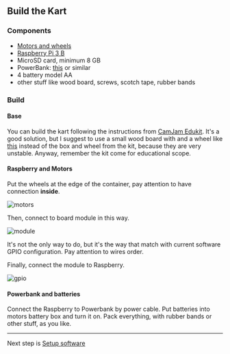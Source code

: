 ## Build the Kart

### Components

- [Motors and wheels](https://thepihut.com/products/camjam-edukit-3-robotics)
- [Raspberry Pi 3 B](https://www.raspberrypi.org/products/raspberry-pi-3-model-b/)
- MicroSD card, minimum 8 GB
- PowerBank: [this](https://www.amazon.it/gp/product/B01AUNIBJI) or similar
- 4 battery model AA
- other stuff like wood board, screws, scotch tape, rubber bands

### Build

#### Base
You can build the kart following the instructions from [CamJam Edukit](https://thepihut.com/products/camjam-edukit-3-robotics).
It's a good solution, but I suggest to use a small wood board with and a wheel like [this](http://i.ebayimg.com/thumbs/images/g/eMcAAOSwmfhX4-7-/s-l225.jpg) instead of the box and wheel from the kit, because they are very unstable. Anyway, remember the kit come for educational scope.

#### Raspberry and Motors

Put the wheels at the edge of the container, pay attention to have connection **inside**.

![motors](/home/simone/braceslab.com/tmp/_nodejs-gp/doc/img/kart-build-motors.png)

Then, connect to board module in this way.

![module](/home/simone/braceslab.com/tmp/_nodejs-gp/doc/img/kart-build-module.png)

It's not the only way to do, but it's the way that match with current software GPIO configuration. Pay attention to wires order. 

Finally, connect the module to Raspberry.

![gpio](/home/simone/braceslab.com/tmp/_nodejs-gp/doc/img/kart-build-gpio.png)

#### Powerbank and batteries

Connect the Raspberry to Powerbank by power cable. 
Put batteries into motors battery box and turn it on.
Pack everything, with rubber bands or other stuff, as you like.

---

Next step is [Setup software](./Setup.md)